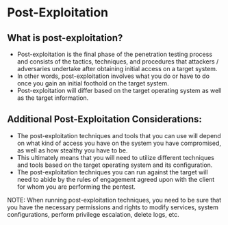 # Post-Exploitation

## What is post-exploitation?
- Post-exploitation is the final phase of the penetration testing process and consists of the tactics, techniques, and procedures that attackers / adversaries undertake after obtaining initial access on a target system.
- In other words, post-exploitation involves what you do or have to do once you gain an initial foothold on the target system.
- Post-exploitation will differ based on the target operating system as well as the target information.

## Additional Post-Exploitation Considerations: 
- The post-exploitation techniques and tools that you can use will depend on what kind of access you have on the system you have compromised, as well as how stealthy you have to be.
- This ultimately means that you will need to utilize different techniques and tools based on the target operating system and its configuration.
- The post-exploitation techniques you can run against the target will need to abide by the rules of engagement agreed upon with the client for whom you are performing the pentest. 

NOTE: When running post-exploitation techniques, you need to be sure that you have the necessary permissions and rights to modify services, system configurations, perform privilege escalation, delete logs, etc. 
